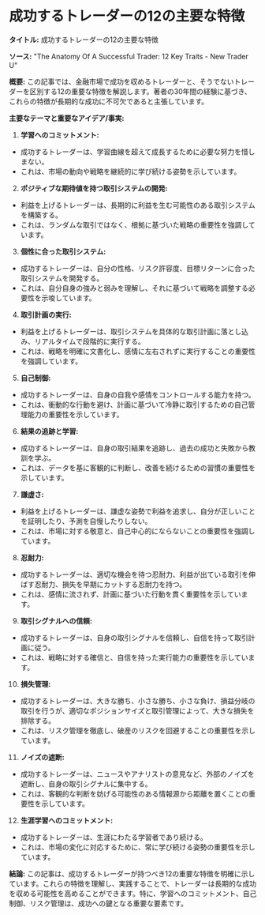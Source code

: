 # 成功するトレーダーの12の主要な特徴

**タイトル:** 成功するトレーダーの12の主要な特徴

**ソース:** "The Anatomy Of A Successful Trader: 12 Key Traits - New Trader U"

**概要:** この記事では、金融市場で成功を収めるトレーダーと、そうでないトレーダーを区別する12の重要な特徴を解説します。著者の30年間の経験に基づき、これらの特徴が長期的な成功に不可欠であると主張しています。

**主要なテーマと重要なアイデア/事実:**

1. **学習へのコミットメント:**

- 成功するトレーダーは、学習曲線を超えて成長するために必要な努力を惜しまない。
- これは、市場の動向や戦略を継続的に学び続ける姿勢を示しています。

2. **ポジティブな期待値を持つ取引システムの開発:**

- 利益を上げるトレーダーは、長期的に利益を生む可能性のある取引システムを構築する。
- これは、ランダムな取引ではなく、根拠に基づいた戦略の重要性を強調しています。

3. **個性に合った取引システム:**

- 成功するトレーダーは、自分の性格、リスク許容度、目標リターンに合った取引システムを開発する。
- これは、自分自身の強みと弱みを理解し、それに基づいて戦略を調整する必要性を示唆しています。

4. **取引計画の実行:**

- 利益を上げるトレーダーは、取引システムを具体的な取引計画に落とし込み、リアルタイムで段階的に実行する。
- これは、戦略を明確に文書化し、感情に左右されずに実行することの重要性を強調しています。

5. **自己制御:**

- 成功するトレーダーは、自身の自我や感情をコントロールする能力を持つ。
- これは、衝動的な行動を避け、計画に基づいて冷静に取引するための自己管理能力の重要性を示しています。

6. **結果の追跡と学習:**

- 成功するトレーダーは、自身の取引結果を追跡し、過去の成功と失敗から教訓を学ぶ。
- これは、データを基に客観的に判断し、改善を続けるための習慣の重要性を示しています。

7. **謙虚さ:**

- 利益を上げるトレーダーは、謙虚な姿勢で利益を追求し、自分が正しいことを証明したり、予測を自慢したりしない。
- これは、市場に対する敬意と、自己中心的にならないことの重要性を強調しています。

8. **忍耐力:**

- 成功するトレーダーは、適切な機会を待つ忍耐力、利益が出ている取引を伸ばす忍耐力、損失を早期にカットする忍耐力を持つ。
- これは、感情に流されず、計画に基づいた行動を貫く重要性を示しています。

9. **取引シグナルへの信頼:**

- 成功するトレーダーは、自身の取引シグナルを信頼し、自信を持って取引計画に従う。
- これは、戦略に対する確信と、自信を持った実行能力の重要性を示しています。

10. **損失管理:**

- 成功するトレーダーは、大きな勝ち、小さな勝ち、小さな負け、損益分岐の取引を行うが、適切なポジションサイズと取引管理によって、大きな損失を排除する。
- これは、リスク管理を徹底し、破産のリスクを回避することの重要性を示しています。

11. **ノイズの遮断:**

- 成功するトレーダーは、ニュースやアナリストの意見など、外部のノイズを遮断し、自身の取引シグナルに集中する。
- これは、客観的な判断を妨げる可能性のある情報源から距離を置くことの重要性を示しています。

12. **生涯学習へのコミットメント:**

- 成功するトレーダーは、生涯にわたる学習者であり続ける。
- これは、市場の変化に対応するために、常に学び続ける姿勢の重要性を示しています。

**結論:** この記事は、成功するトレーダーが持つべき12の重要な特徴を明確に示しています。これらの特徴を理解し、実践することで、トレーダーは長期的な成功を収める可能性を高めることができます。特に、学習へのコミットメント、自己制御、リスク管理は、成功への鍵となる重要な要素です。
